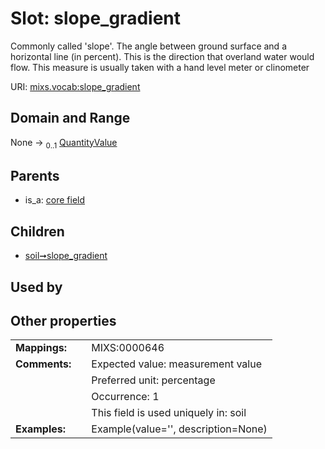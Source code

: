 
# Slot: slope_gradient


Commonly called 'slope'. The angle between ground surface and a horizontal line (in percent). This is the direction that overland water would flow. This measure is usually taken with a hand level meter or clinometer

URI: [mixs.vocab:slope_gradient](https://w3id.org/mixs/vocab/slope_gradient)


## Domain and Range

None &#8594;  <sub>0..1</sub> [QuantityValue](QuantityValue.md)

## Parents

 *  is_a: [core field](core_field.md)

## Children

 *  [soil➞slope_gradient](soil_slope_gradient.md)

## Used by


## Other properties

|  |  |  |
| --- | --- | --- |
| **Mappings:** | | MIXS:0000646 |
| **Comments:** | | Expected value: measurement value |
|  | | Preferred unit: percentage |
|  | | Occurrence: 1 |
|  | | This field is used uniquely in: soil |
| **Examples:** | | Example(value='', description=None) |

